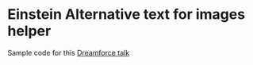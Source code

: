 # Einstein Alternative text for images helper

Sample code for this [Dreamforce talk](https://success.salesforce.com/Sessions?eventId=a1Q3A000021ea1UUAQ#/session/a2q3A000002BJNeQAO)
